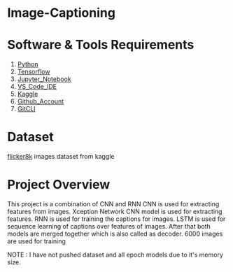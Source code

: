 # Image-Captioning

# Software & Tools Requirements

1. [Python](www.python.org)
2. [Tensorflow](https://www.tensorflow.org/)
3. [Jupyter_Notebook](https://jupyter.org/install)
4. [VS_Code_IDE](https://code.visualstudio.com/)
5. [Kaggle](https://www.kaggle.com/)
6. [Github_Account](https://github.com)
7. [GitCLI](https://git-scm.com/book/en/v2/Getting-Started-The-Command-Line)


# Dataset
[flicker8k](https://www.kaggle.com/) images dataset from kaggle

# Project Overview
This project is a combination of CNN and RNN
CNN is used for extracting features from images. Xception Network CNN model is used for extracting features.
RNN is used for training the captions for images. LSTM is used for sequence learning of captions over features of images.
After that both models are merged together which is also called as decoder.
6000 images are used for training

NOTE : I have not pushed dataset and all epoch models due to it's memory size.



